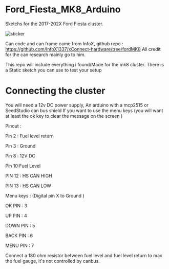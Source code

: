 # Ford_Fiesta_MK8_Arduino
Sketchs for the 2017-202X Ford Fiesta cluster.

![sticker](https://user-images.githubusercontent.com/50769444/213868594-2f3691b8-ee1e-498c-816d-09e9d7061a24.png)

Can code and can frame came from InfoX, github repo : https://github.com/InfoX1337/xConnect-hardware/tree/fordMK8
All credit for the can research mainly go to him.

This repo will include everything i found/Made for the mk8 cluster.
There is a Static sketch you can use to test your setup

# Connecting the cluster

You will need a 12v DC power supply, 
An arduino with a mcp2515 or SeedStudio can bus shield
If you want to use the menu keys (you will want at least the ok key to clear the message on the screen )

Pinout : 

Pin 2 : Fuel level return   

Pin 3 : Ground

Pin 8 : 12V DC

Pin 10:Fuel Level

PIN 12 : HS CAN HIGH

PIN 13 : HS CAN LOW


Menu keys : (Digital pin X to Ground )

  OK PIN : 3
  
  UP PIN : 4
  
  DOWN PIN : 5
  
  BACK PIN : 6
  
  MENU PIN : 7

Connect a 180 ohm resistor between fuel level and fuel level return to max the fuel gauge, it's not controlled by canbus.

